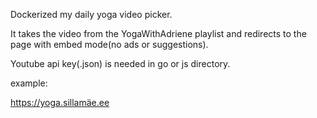 Dockerized my daily yoga video picker.

It takes the video from the YogaWithAdriene playlist and redirects to the page with embed mode(no ads or suggestions).

Youtube api key(.json) is needed in go or js directory.

example:

https://yoga.sillamäe.ee
